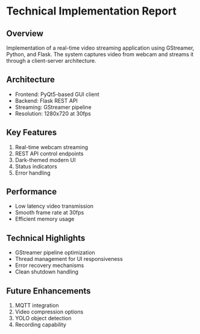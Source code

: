 # Technical Implementation Report

## Overview
Implementation of a real-time video streaming application using GStreamer, Python, and Flask. The system captures video from webcam and streams it through a client-server architecture.

## Architecture
- Frontend: PyQt5-based GUI client
- Backend: Flask REST API
- Streaming: GStreamer pipeline
- Resolution: 1280x720 at 30fps

## Key Features
1. Real-time webcam streaming
2. REST API control endpoints
3. Dark-themed modern UI
4. Status indicators
5. Error handling

## Performance
- Low latency video transmission
- Smooth frame rate at 30fps
- Efficient memory usage

## Technical Highlights
- GStreamer pipeline optimization
- Thread management for UI responsiveness
- Error recovery mechanisms
- Clean shutdown handling

## Future Enhancements
1. MQTT integration
2. Video compression options
3. YOLO object detection
4. Recording capability